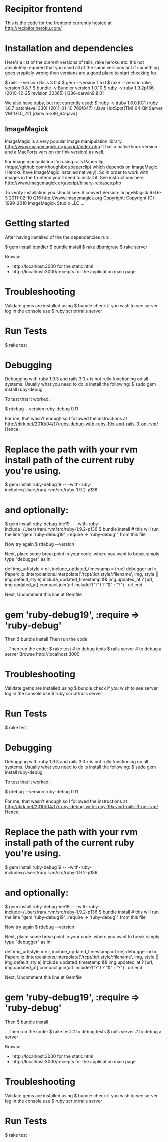 Recipitor frontend
==================

This is the code for the frontend currently hosted at http://recipitor.heroku.com/


Installation and dependencies
=============================
Here's a list of the current versions of rails, rake heroku etc. It's not absolutely required that you used all of the same versions but if something goes crypticly wrong then versions are a good place to start checking for.

$ rails --version
Rails 3.0.4
$ gem --version
1.5.0
$ rake --version
rake, version 0.8.7
$ bundle -v
Bundler version 1.0.10
$ ruby -v
ruby 1.9.2p136 (2010-12-25 revision 30365) [i386-darwin9.8.0]

We also have jruby, but not currently used:
$ jruby -v
jruby 1.6.0.RC1 (ruby 1.8.7 patchlevel 330) (2011-01-10 769f847) (Java HotSpot(TM) 64-Bit Server VM 1.6.0_22) [darwin-x86_64-java]

ImageMagick
-----------
ImageMagic is a very popular image manipulation library. http://www.imagemagick.org/script/index.php
It has a native linux version and a MacPorts version (or fink version) as well.

For image manipulation I'm using rails Paperclip (https://github.com/thoughtbot/paperclip) which depends on ImageMagic. (Heroku have ImageMagic installed natively).
So in order to work with images in the frontend you'll need to install it. See instructions here http://www.imagemagick.org/script/binary-releases.php

To verify installation you should see:
$ convert
Version: ImageMagick 6.6.6-3 2011-02-10 Q16 http://www.imagemagick.org
Copyright: Copyright (C) 1999-2010 ImageMagick Studio LLC
...

Getting started
===============
After having installed of the the dependencies run:

$ gem install bundler
$ bundle install
$ rake db:migrate
$ rake server

Browse 
* http://localhost:3000 for the static html
* http://localhost:3000/receipts for the application main page

Troubleshooting
===============
Validate gems are installed using
$ bundle check
if you wish to see server log in the console use
$ ruby script/rails server


Run Tests
=========
$ rake test

Debugging
=========
Debugging with ruby 1.9.3 and rails 3.0.x is not rully functioning on all systems.
Usually what you need to do is install the following:
 $ sudo gem install ruby-debug

To test that it worked:

 $ rdebug --version
 ruby-debug 0.11

For me, that wasn't enough so I followed the instructions at http://dirk.net/2010/04/17/ruby-debug-with-ruby-19x-and-rails-3-on-rvm/
Hence:
 # Replace the path with your rvm install path of the current ruby you're using.
 $ gem install ruby-debug19 -- -with-ruby-include=/Users/ran/.rvm/src/ruby-1.9.2-p136
 # and optionally:
 $ gem install  ruby-debug-ide19  -- -with-ruby-include=/Users/ran/.rvm/src/ruby-1.9.2-p136
 $ bundle install # this will run the line "gem 'ruby-debug19', :require => 'ruby-debug'" from this file

Now try again
 $ rdebug --version

Next, place some breakpoint in your code. where you want to break simply type "debugger" as in:

   def img_url(style = nil, include_updated_timestamp = true)
     debugger
     url = Paperclip::Interpolations.interpolate('/rcpt/:id/:style/:filename', img, style || img.default_style)
     include_updated_timestamp && img.updated_at ? [url, img.updated_at].compact.join(url.include?("?") ? "&" : "?") : url
  end


Next, Uncomment this line at Gemfile
# gem 'ruby-debug19', :require => 'ruby-debug'
Then
 $ bundle install
Then run the code

...Then run the code:
$ rake test # to debug tests
$ rails server # to debug a server
Browse http://localhost:3000

Troubleshooting
===============
Validate gems are installed using
$ bundle check
if you wish to see server log in the console use
$ ruby script/rails server


Run Tests
=========
$ rake test

Debugging
=========
Debugging with ruby 1.9.3 and rails 3.0.x is not rully functioning on all systems.
Usually what you need to do is install the following:
 $ sudo gem install ruby-debug

To test that it worked:

 $ rdebug --version
 ruby-debug 0.11

For me, that wasn't enough so I followed the instructions at http://dirk.net/2010/04/17/ruby-debug-with-ruby-19x-and-rails-3-on-rvm/
Hence:
 # Replace the path with your rvm install path of the current ruby you're using.
 $ gem install ruby-debug19 -- -with-ruby-include=/Users/ran/.rvm/src/ruby-1.9.2-p136
 # and optionally:
 $ gem install  ruby-debug-ide19  -- -with-ruby-include=/Users/ran/.rvm/src/ruby-1.9.2-p136
 $ bundle install # this will run the line "gem 'ruby-debug19', :require => 'ruby-debug'" from this file

Now try again
 $ rdebug --version

Next, place some breakpoint in your code. where you want to break simply type "debugger" as in:

   def img_url(style = nil, include_updated_timestamp = true)
     debugger
     url = Paperclip::Interpolations.interpolate('/rcpt/:id/:style/:filename', img, style || img.default_style)
     include_updated_timestamp && img.updated_at ? [url, img.updated_at].compact.join(url.include?("?") ? "&" : "?") : url
  end


Next, Uncomment this line at Gemfile
# gem 'ruby-debug19', :require => 'ruby-debug'
Then
 $ bundle install

...Then run the code:
$ rake test # to debug tests
$ rails server # to debug a server

Browse 
* http://localhost:3000 for the static html
* http://localhost:3000/receipts for the application main page


Troubleshooting
===============
Validate gems are installed using
$ bundle check
if you wish to see server log in the console use
$ ruby script/rails server



Run Tests
=========
$ rake test
